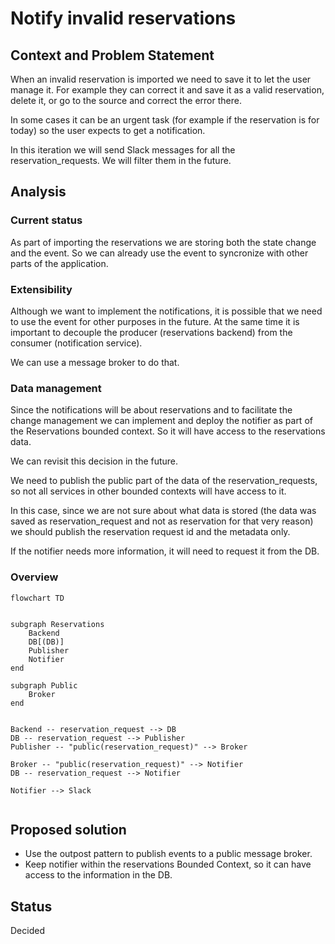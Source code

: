 # Notify invalid reservations

## Context and Problem Statement

When an invalid reservation is imported we need to save it to let the user
manage it. For example they can correct it and save it as a valid reservation,
delete it, or go to the source and correct the error there.

In some cases it can be an urgent task (for example if the reservation is for today)
so the user expects to get a notification.

In this iteration we will send Slack messages for all the reservation_requests. We will filter them in the future.

## Analysis

### Current status

As part of importing the reservations we are storing both the state change and the event. So we can already use the event to syncronize with other parts of the application.

### Extensibility

Although we want to implement the notifications, it is possible that we need to use the
event for other purposes in the future. At the same time it is important to decouple the
producer (reservations backend) from the consumer (notification service).

We can use a message broker to do that.

### Data management

Since the notifications will be about reservations and to facilitate the change management we can implement and deploy the notifier as part of the Reservations bounded context. So it
will have access to the reservations data.

We can revisit this decision in the future.

We need to publish the public part of the data of the reservation_requests,
so not all services in other bounded contexts will have access to it.

In this case, since we are not sure about what data is stored (the data was saved as reservation_request and not as reservation for that very reason)
we should publish the reservation request id and the metadata only.

If the notifier needs more information, it will need to request it from the DB.

### Overview

```mermaid
flowchart TD


subgraph Reservations
    Backend
    DB[(DB)]
    Publisher
    Notifier
end

subgraph Public
    Broker
end


Backend -- reservation_request --> DB
DB -- reservation_request --> Publisher
Publisher -- "public(reservation_request)" --> Broker

Broker -- "public(reservation_request)" --> Notifier
DB -- reservation_request --> Notifier

Notifier --> Slack


```

## Proposed solution

- Use the outpost pattern to publish events to a public message broker.
- Keep notifier within the reservations Bounded Context, so it can have access to the information in the DB.

## Status

Decided
